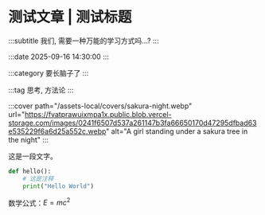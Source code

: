 # 测试文章 | 测试标题

:::subtitle
我们, 需要一种万能的学习方式吗...?
:::

:::date
2025-09-16 14:30:00
:::

:::category
要长脑子了
:::

:::tag
思考, 方法论
:::

:::cover
path="/assets-local/covers/sakura-night.webp"
url="https://fvatprawuixmpa1x.public.blob.vercel-storage.com/images/0241f6507d537a261147b3fa66650170d47295dfbad63e535229f6a6d25a552c.webp"
alt="A girl standing under a sakura tree in the night"
:::

这是一段文字。

```python
def hello():
    # 这是注释
    print("Hello World")
```

数学公式：$E = mc^2$
